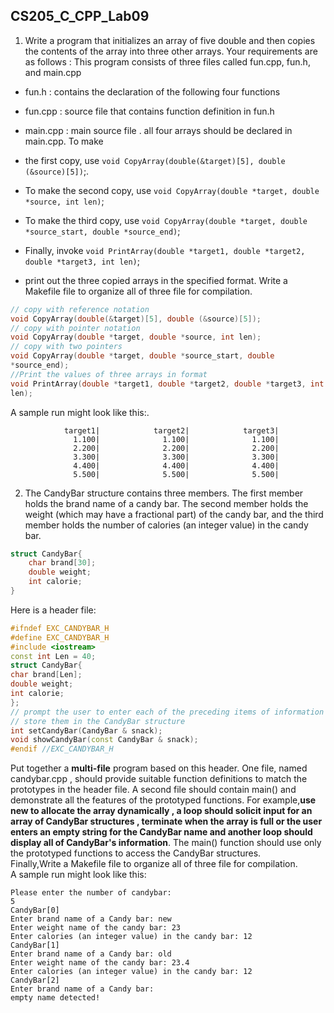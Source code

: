 <!--
 * @Github: https://github.com/Certseeds/CS205_C_CPP
 * @Organization: SUSTech
 * @Author: nanoseeds
 * @Date: 2020-06-09 08:29:41
 * @LastEditors: nanoseeds
 * @LastEditTime: 2020-06-09 08:40:22
 * @License: CC-BY-NC-SA_V4_0 or any later version 
 -->
## CS205_C_CPP_Lab09

1. Write a program that initializes an array of five double and then copies the contents of the array into three other arrays. Your requirements are as follows :
This program consists of three files called fun.cpp, fun.h, and main.cpp
  + fun.h : contains the declaration of the following four functions
  + fun.cpp : source file that contains function definition in fun.h
  + main.cpp : main source file . all four arrays should be declared in main.cpp. To make

  + the first copy, use `void CopyArray(double(&target)[5], double (&source)[5])`;.
  + To make the second copy, use `void CopyArray(double *target, double *source, int
len)`; 
  + To make the third copy, use `void CopyArray(double *target, double *source_start, double *source_end)`; 
  + Finally, invoke `void PrintArray(double *target1, double *target2, double *target3, int len)`; 
  + print out the three copied arrays in the specified format. Write a Makefile file to organize all of three file for compilation.

``` cpp
// copy with reference notation
void CopyArray(double(&target)[5], double (&source)[5]);
// copy with pointer notation
void CopyArray(double *target, double *source, int len);
// copy with two pointers
void CopyArray(double *target, double *source_start, double
*source_end);
//Print the values of three arrays in format
void PrintArray(double *target1, double *target2, double *target3, int
len);
```

A sample run might look like this:.
``` log
            target1|            target2|            target3|
              1.100|              1.100|              1.100|
              2.200|              2.200|              2.200|
              3.300|              3.300|              3.300|
              4.400|              4.400|              4.400|
              5.500|              5.500|              5.500|
```

2. The CandyBar structure contains three members. The first member holds the brand name
of a candy bar. The second member holds the weight (which may have a fractional part) of
the candy bar, and the third member holds the number of calories (an integer value) in the
candy bar.

``` cpp
struct CandyBar{
    char brand[30];
    double weight;
    int calorie;
}
```

Here is a header file:

``` cpp
#ifndef EXC_CANDYBAR_H
#define EXC_CANDYBAR_H
#include <iostream>
const int Len = 40;
struct CandyBar{
char brand[Len];
double weight;
int calorie;
};
// prompt the user to enter each of the preceding items of information and
// store them in the CandyBar structure
int setCandyBar(CandyBar & snack);
void showCandyBar(const CandyBar & snack);
#endif //EXC_CANDYBAR_H
```

Put together a **multi-file** program based on this header. One file, named candybar.cpp , should provide suitable function definitions to match the prototypes in the header file. A second file should contain main() and demonstrate all the features of the prototyped functions. For example,**use new to allocate the array dynamically , a loop should solicit input for an array of CandyBar structures , terminate when the array is full or the user enters an empty string for the CandyBar name and another loop should display all of CandyBar's information**. The main() function should use only the prototyped functions to access the CandyBar structures.   
Finally,Write a Makefile file to organize all of three file for compilation.   
A sample run might look like this:

``` log
Please enter the number of candybar:
5
CandyBar[0]
Enter brand name of a Candy bar: new
Enter weight name of the candy bar: 23
Enter calories (an integer value) in the candy bar: 12
CandyBar[1]
Enter brand name of a Candy bar: old
Enter weight name of the candy bar: 23.4
Enter calories (an integer value) in the candy bar: 12
CandyBar[2]
Enter brand name of a Candy bar: 
empty name detected! 
```